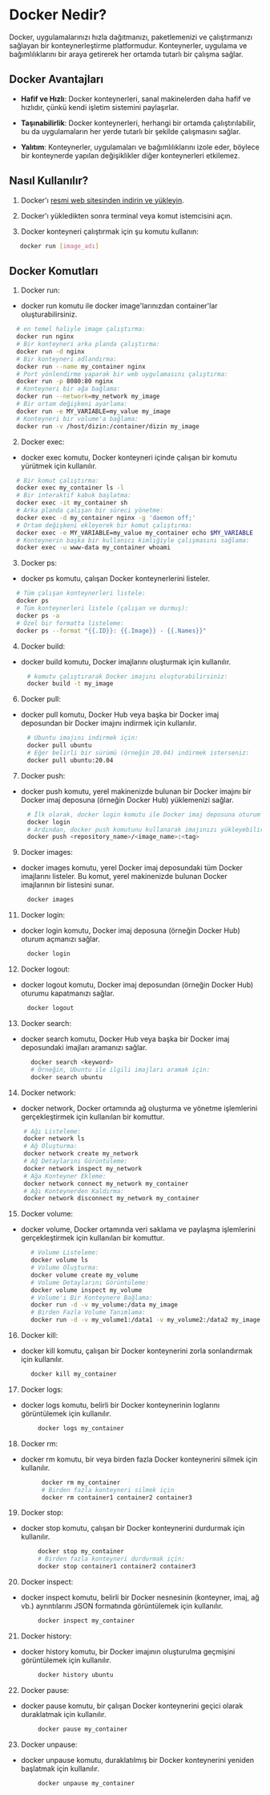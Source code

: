 # Docker Nedir?

Docker, uygulamalarınızı hızla dağıtmanızı, paketlemenizi ve çalıştırmanızı sağlayan bir konteynerleştirme platformudur. Konteynerler, uygulama ve bağımlılıklarını bir araya getirerek her ortamda tutarlı bir çalışma sağlar.

## Docker Avantajları

- **Hafif ve Hızlı**: Docker konteynerleri, sanal makinelerden daha hafif ve hızlıdır, çünkü kendi işletim sistemini paylaşırlar.
  
- **Taşınabilirlik**: Docker konteynerleri, herhangi bir ortamda çalıştırılabilir, bu da uygulamaların her yerde tutarlı bir şekilde çalışmasını sağlar.
  
- **Yalıtım**: Konteynerler, uygulamaları ve bağımlılıklarını izole eder, böylece bir konteynerde yapılan değişiklikler diğer konteynerleri etkilemez.

## Nasıl Kullanılır?

1. Docker'ı [resmi web sitesinden indirin ve yükleyin](https://www.docker.com/get-started).

2. Docker'ı yükledikten sonra terminal veya komut istemcisini açın.

3. Docker konteyneri çalıştırmak için şu komutu kullanın:

```bash
   docker run [image_adı]
```
## Docker Komutları

1. Docker run:
   
* docker run komutu ile docker image'larınızdan container'lar oluşturabilirsiniz.
  
```bash
  # en temel haliyle image çalıştırma:
  docker run nginx
  # Bir konteyneri arka planda çalıştırma:
  docker run -d nginx
  # Bir konteyneri adlandırma:
  docker run --name my_container nginx
  # Port yönlendirme yaparak bir web uygulamasını çalıştırma:
  docker run -p 8080:80 nginx
  # Konteyneri bir ağa bağlama:
  docker run --network=my_network my_image
  # Bir ortam değişkeni ayarlama:
  docker run -e MY_VARIABLE=my_value my_image
  # Konteyneri bir volume'a bağlama:
  docker run -v /host/dizin:/container/dizin my_image
```
2. Docker exec:
   
* docker exec komutu, Docker konteyneri içinde çalışan bir komutu yürütmek için kullanılır.
  
```bash
  # Bir komut çalıştırma:
  docker exec my_container ls -l
  # Bir interaktif kabuk başlatma:
  docker exec -it my_container sh
  # Arka planda çalışan bir süreci yönetme:
  docker exec -d my_container nginx -g 'daemon off;'
  # Ortam değişkeni ekleyerek bir komut çalıştırma:
  docker exec -e MY_VARIABLE=my_value my_container echo $MY_VARIABLE
  # Konteynerin başka bir kullanıcı kimliğiyle çalışmasını sağlama:
  docker exec -u www-data my_container whoami
```
3. Docker ps:
   
* docker ps komutu, çalışan Docker konteynerlerini listeler.
  
```bash
  # Tüm çalışan konteynerleri listele:
  docker ps
  # Tüm konteynerleri listele (çalışan ve durmuş):
  docker ps -a
  # Özel bir formatta listeleme:
  docker ps --format "{{.ID}}: {{.Image}} - {{.Names}}"
```
4. Docker build:
   
* docker build komutu, Docker imajlarını oluşturmak için kullanılır.
     
```bash
     # komutu çalıştırarak Docker imajını oluşturabilirsiniz:
     docker build -t my_image
```
6. Docker pull:
   
* docker pull komutu, Docker Hub veya başka bir Docker imaj deposundan bir Docker imajını indirmek için kullanılır.
     
```bash
     # Ubuntu imajını indirmek için:
     docker pull ubuntu
     # Eğer belirli bir sürümü (örneğin 20.04) indirmek isterseniz:
     docker pull ubuntu:20.04
```
7. Docker push:
   
* docker push komutu, yerel makinenizde bulunan bir Docker imajını bir Docker imaj deposuna (örneğin Docker Hub) yüklemenizi sağlar.
     
```bash
     # İlk olarak, docker login komutu ile Docker imaj deposuna oturum açmanız gerekir:
     docker login
     # Ardından, docker push komutunu kullanarak imajınızı yükleyebilirsiniz:
     docker push <repository_name>/<image_name>:<tag>
```
9. Docker images:
    
* docker images komutu, yerel Docker imaj deposundaki tüm Docker imajlarını listeler. Bu komut, yerel makinenizde bulunan Docker imajlarının bir listesini sunar.
     
```bash
     docker images
```
11. Docker login:
    
* docker login komutu, Docker imaj deposuna (örneğin Docker Hub) oturum açmanızı sağlar.
     
```bash
     docker login
```
12. Docker logout:
    
* docker logout komutu, Docker imaj deposundan (örneğin Docker Hub) oturumu kapatmanızı sağlar.
     
```bash
     docker logout
```
13. Docker search:
    
* docker search komutu, Docker Hub veya başka bir Docker imaj deposundaki imajları aramanızı sağlar.
      
```bash
      docker search <keyword>
      # Örneğin, Ubuntu ile ilgili imajları aramak için:
      docker search ubuntu
```
14. Docker network:
    
* docker network, Docker ortamında ağ oluşturma ve yönetme işlemlerini gerçekleştirmek için kullanılan bir komuttur.
      
```bash
    # Ağı Listeleme:
    docker network ls
    # Ağ Oluşturma:
    docker network create my_network
    # Ağ Detaylarını Görüntüleme:
    docker network inspect my_network
    # Ağa Konteyner Ekleme:
    docker network connect my_network my_container
    # Ağı Konteynerden Kaldırma:
    docker network disconnect my_network my_container
```
15. Docker volume:
    
* docker volume, Docker ortamında veri saklama ve paylaşma işlemlerini gerçekleştirmek için kullanılan bir komuttur.
      
```bash
      # Volume Listeleme:
      docker volume ls
      # Volume Oluşturma:
      docker volume create my_volume
      # Volume Detaylarını Görüntüleme:
      docker volume inspect my_volume
      # Volume'i Bir Konteynere Bağlama:
      docker run -d -v my_volume:/data my_image
      # Birden Fazla Volume Tanımlama:
      docker run -d -v my_volume1:/data1 -v my_volume2:/data2 my_image
```
16. Docker kill:
      
* docker kill komutu, çalışan bir Docker konteynerini zorla sonlandırmak için kullanılır.
        
```bash
      docker kill my_container
```
17. Docker logs:
      
* docker logs komutu, belirli bir Docker konteynerinin loglarını görüntülemek için kullanılır.
        
```bash
        docker logs my_container
```
18. Docker rm:
      
* docker rm komutu, bir veya birden fazla Docker konteynerini silmek için kullanılır.
        
```bash
         docker rm my_container
         # Birden fazla konteyneri silmek için
         docker rm container1 container2 container3
```
19. Docker stop:
    
* docker stop komutu, çalışan bir Docker konteynerini durdurmak için kullanılır.
        
```bash
        docker stop my_container
        # Birden fazla konteyneri durdurmak için:
        docker stop container1 container2 container3
```
20. Docker inspect:
    
* docker inspect komutu, belirli bir Docker nesnesinin (konteyner, imaj, ağ vb.) ayrıntılarını JSON formatında görüntülemek için kullanılır.
        
```bash
        docker inspect my_container
```
21. Docker history:
    
* docker history komutu, bir Docker imajının oluşturulma geçmişini görüntülemek için kullanılır.
        
```bash
        docker history ubuntu
```
22. Docker pause:
    
* docker pause komutu, bir çalışan Docker konteynerini geçici olarak duraklatmak için kullanılır.
        
```bash
        docker pause my_container
```
23. Docker unpause:
    
* docker unpause komutu, duraklatılmış bir Docker konteynerini yeniden başlatmak için kullanılır.
        
```bash
        docker unpause my_container
```
        
        

    
